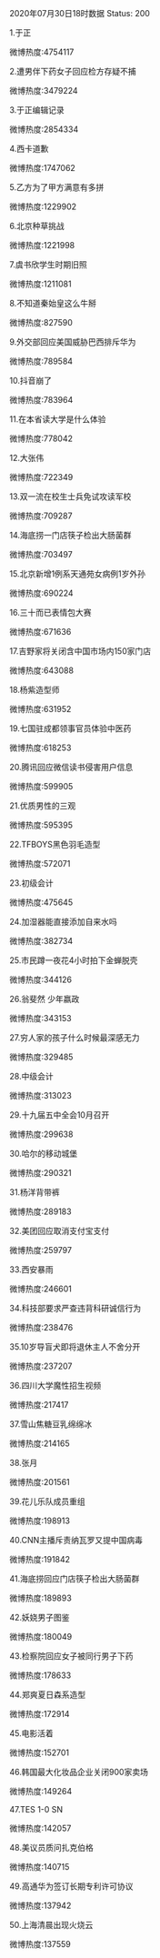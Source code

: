 2020年07月30日18时数据
Status: 200

1.于正

微博热度:4754117

2.遭男伴下药女子回应检方存疑不捕

微博热度:3479224

3.于正编辑记录

微博热度:2854334

4.西卡道歉

微博热度:1747062

5.乙方为了甲方满意有多拼

微博热度:1229902

6.北京种草挑战

微博热度:1221998

7.虞书欣学生时期旧照

微博热度:1211081

8.不知道秦始皇这么牛掰

微博热度:827590

9.外交部回应美国威胁巴西排斥华为

微博热度:789584

10.抖音崩了

微博热度:783964

11.在本省读大学是什么体验

微博热度:778042

12.大张伟

微博热度:722349

13.双一流在校生士兵免试攻读军校

微博热度:709287

14.海底捞一门店筷子检出大肠菌群

微博热度:703497

15.北京新增1例系天通苑女病例1岁外孙

微博热度:690224

16.三十而已表情包大赛

微博热度:671636

17.吉野家将关闭含中国市场内150家门店

微博热度:643088

18.杨紫造型师

微博热度:631952

19.七国驻成都领事官员体验中医药

微博热度:618253

20.腾讯回应微信读书侵害用户信息

微博热度:599905

21.优质男性的三观

微博热度:595395

22.TFBOYS黑色羽毛造型

微博热度:572071

23.初级会计

微博热度:475645

24.加湿器能直接添加自来水吗

微博热度:382734

25.市民蹲一夜花4小时拍下金蝉脱壳

微博热度:344126

26.翁斐然 少年嬴政

微博热度:343153

27.穷人家的孩子什么时候最深感无力

微博热度:329485

28.中级会计

微博热度:313023

29.十九届五中全会10月召开

微博热度:299638

30.哈尔的移动城堡

微博热度:290321

31.杨洋背带裤

微博热度:289183

32.美团回应取消支付宝支付

微博热度:259797

33.西安暴雨

微博热度:246601

34.科技部要求严查违背科研诚信行为

微博热度:238476

35.10岁导盲犬即将退休主人不舍分开

微博热度:237207

36.四川大学魔性招生视频

微博热度:217417

37.雪山焦糖豆乳绵绵冰

微博热度:214165

38.张月

微博热度:201561

39.花儿乐队成员重组

微博热度:198913

40.CNN主播斥责纳瓦罗又提中国病毒

微博热度:191842

41.海底捞回应门店筷子检出大肠菌群

微博热度:189893

42.妖娆男子图鉴

微博热度:180049

43.检察院回应女子被同行男子下药

微博热度:178633

44.郑爽夏日森系造型

微博热度:172914

45.电影活着

微博热度:152701

46.韩国最大化妆品企业关闭900家卖场

微博热度:149264

47.TES 1-0 SN

微博热度:142057

48.美议员质问扎克伯格

微博热度:140715

49.高通华为签订长期专利许可协议

微博热度:137942

50.上海清晨出现火烧云

微博热度:137559

